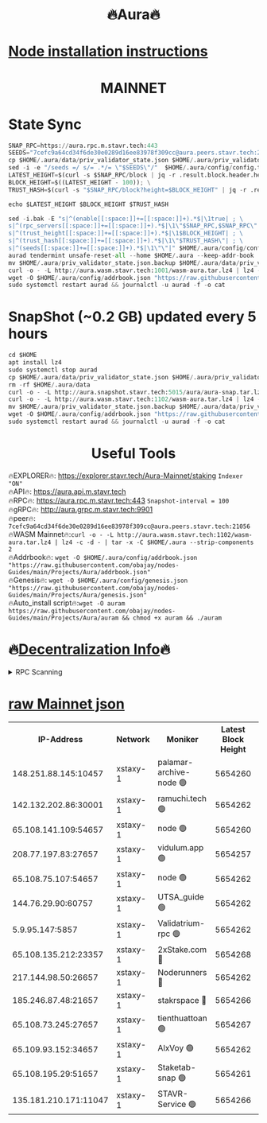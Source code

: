 <h1 align="center"> 🔥Aura🔥</h1>

[Node installation instructions](https://github.com/obajay/nodes-Guides/tree/main/Projects/Aura)
=
<h1 align="center"> MAINNET</h1>


# State Sync
```python
SNAP_RPC=https://aura.rpc.m.stavr.tech:443
SEEDS="7cefc9a64cd34f6de30e0289d16ee83978f309cc@aura.peers.stavr.tech:21056"
cp $HOME/.aura/data/priv_validator_state.json $HOME/.aura/priv_validator_state.json.backup
sed -i -e "/seeds =/ s/= .*/= \"$SEEDS\"/"  $HOME/.aura/config/config.toml
LATEST_HEIGHT=$(curl -s $SNAP_RPC/block | jq -r .result.block.header.height); \
BLOCK_HEIGHT=$((LATEST_HEIGHT - 100)); \
TRUST_HASH=$(curl -s "$SNAP_RPC/block?height=$BLOCK_HEIGHT" | jq -r .result.block_id.hash)

echo $LATEST_HEIGHT $BLOCK_HEIGHT $TRUST_HASH

sed -i.bak -E "s|^(enable[[:space:]]+=[[:space:]]+).*$|\1true| ; \
s|^(rpc_servers[[:space:]]+=[[:space:]]+).*$|\1\"$SNAP_RPC,$SNAP_RPC\"| ; \
s|^(trust_height[[:space:]]+=[[:space:]]+).*$|\1$BLOCK_HEIGHT| ; \
s|^(trust_hash[[:space:]]+=[[:space:]]+).*$|\1\"$TRUST_HASH\"| ; \
s|^(seeds[[:space:]]+=[[:space:]]+).*$|\1\"\"|" $HOME/.aura/config/config.toml
aurad tendermint unsafe-reset-all --home $HOME/.aura --keep-addr-book
mv $HOME/.aura/priv_validator_state.json.backup $HOME/.aura/data/priv_validator_state.json
curl -o - -L http://aura.wasm.stavr.tech:1001/wasm-aura.tar.lz4 | lz4 -c -d - | tar -x -C $HOME/.aura --strip-components 2
wget -O $HOME/.aura/config/addrbook.json "https://raw.githubusercontent.com/obajay/nodes-Guides/main/Projects/Aura/addrbook.json"
sudo systemctl restart aurad && journalctl -u aurad -f -o cat
```
# SnapShot (~0.2 GB) updated every 5 hours
```python
cd $HOME
apt install lz4
sudo systemctl stop aurad
cp $HOME/.aura/data/priv_validator_state.json $HOME/.aura/priv_validator_state.json.backup
rm -rf $HOME/.aura/data
curl -o - -L http://aura.snapshot.stavr.tech:5015/aura/aura-snap.tar.lz4 | lz4 -c -d - | tar -x -C $HOME/.aura --strip-components 2
curl -o - -L http://aura.wasm.stavr.tech:1102/wasm-aura.tar.lz4 | lz4 -c -d - | tar -x -C $HOME/.aura --strip-components 2
mv $HOME/.aura/priv_validator_state.json.backup $HOME/.aura/data/priv_validator_state.json
wget -O $HOME/.aura/config/addrbook.json "https://raw.githubusercontent.com/obajay/nodes-Guides/main/Projects/Aura/addrbook.json"
sudo systemctl restart aurad && journalctl -u aurad -f -o cat
```

 <h1 align="center"> Useful Tools</h1>

🔥EXPLORER🔥:     https://explorer.stavr.tech/Aura-Mainnet/staking        `Indexer "ON"` \
🔥API🔥:          https://aura.api.m.stavr.tech \
🔥RPC🔥:          https://aura.rpc.m.stavr.tech:443              `Snapshot-interval = 100` \
🔥gRPC🔥:         http://aura.grpc.m.stavr.tech:9901 \
🔥peer🔥:         `7cefc9a64cd34f6de30e0289d16ee83978f309cc@aura.peers.stavr.tech:21056` \
🔥WASM Mainnet🔥:`curl -o - -L http://aura.wasm.stavr.tech:1102/wasm-aura.tar.lz4 | lz4 -c -d - | tar -x -C $HOME/.aura --strip-components 2` \
🔥Addrbook🔥:  `wget -O $HOME/.aura/config/addrbook.json "https://raw.githubusercontent.com/obajay/nodes-Guides/main/Projects/Aura/addrbook.json"` \
🔥Genesis🔥:  `wget -O $HOME/.aura/config/genesis.json "https://raw.githubusercontent.com/obajay/nodes-Guides/main/Projects/Aura/genesis.json"` \
🔥Auto_install script🔥:`wget -O auram https://raw.githubusercontent.com/obajay/nodes-Guides/main/Projects/Aura/auram && chmod +x auram && ./auram`

🔥[Decentralization Info](https://github.com/obajay/StateSync-snapshots/tree/main/Projects/Aura/Decentralization)🔥
=

<details>
<summary>RPC Scanning</summary>

<h2 align="center"> We scan nodes in real time every 4 hours. And we provide the final result of RPC endpoints.
We cannot influence the operation of these nodes in any way. </h2>


```python
If Voting Power is higher than 0 --> then the Node is a validator of the network and may be subject to attack and be a potential threat to the chain.
```
```python
We marked such validators with a red symbol
```

</details>

[raw Mainnet json](https://rpc-check.auram.stavr.tech/auram/rpcauram_result.json)
=



<table><tr><th>IP-Address</th><th>Network</th><th>Moniker</th><th>Latest Block Height</th><th>Earliest Block Height</th><th>Catching Up</th><th>Tx Index</th><th>Voting Power</th><th>Scan Time</th></tr><tr><td>148.251.88.145:10457</td><td>xstaxy-1</td><td>palamar-archive-node 🟢</td><td>5654260</td><td>1</td><td>False</td><td>on</td><td>0</td><td>2024-03-29T09:00:08.187478546UTC</td></tr><tr><td>142.132.202.86:30001</td><td>xstaxy-1</td><td>ramuchi.tech 🟢</td><td>5654262</td><td>1</td><td>False</td><td>on</td><td>0</td><td>2024-03-29T09:00:16.300373679UTC</td></tr><tr><td>65.108.141.109:54657</td><td>xstaxy-1</td><td>node 🟢</td><td>5654260</td><td>151001</td><td>False</td><td>on</td><td>0</td><td>2024-03-29T09:00:08.509811276UTC</td></tr><tr><td>208.77.197.83:27657</td><td>xstaxy-1</td><td>vidulum.app 🟢</td><td>5654257</td><td>3205801</td><td>False</td><td>on</td><td>0</td><td>2024-03-29T08:59:49.673180037UTC</td></tr><tr><td>65.108.75.107:54657</td><td>xstaxy-1</td><td>node 🟢</td><td>5654262</td><td>4717763</td><td>False</td><td>on</td><td>0</td><td>2024-03-29T09:00:20.664091646UTC</td></tr><tr><td>144.76.29.90:60757</td><td>xstaxy-1</td><td>UTSA_guide 🟢</td><td>5654262</td><td>4778001</td><td>False</td><td>on</td><td>0</td><td>2024-03-29T09:00:15.877238191UTC</td></tr><tr><td>5.9.95.147:5857</td><td>xstaxy-1</td><td>Validatrium-rpc 🟢</td><td>5654262</td><td>4967682</td><td>False</td><td>on</td><td>0</td><td>2024-03-29T09:00:16.086503121UTC</td></tr><tr><td>65.108.135.212:23357</td><td>xstaxy-1</td><td>2xStake.com 🔴</td><td>5654268</td><td>5055501</td><td>False</td><td>off</td><td>530059</td><td>2024-03-29T09:00:52.489040462UTC</td></tr><tr><td>217.144.98.50:26657</td><td>xstaxy-1</td><td>Noderunners 🔴</td><td>5654262</td><td>5068001</td><td>False</td><td>off</td><td>2027434</td><td>2024-03-29T09:00:15.681428730UTC</td></tr><tr><td>185.246.87.48:21657</td><td>xstaxy-1</td><td>stakrspace 🔴</td><td>5654266</td><td>5122001</td><td>False</td><td>on</td><td>2000310</td><td>2024-03-29T09:00:41.678307749UTC</td></tr><tr><td>65.108.73.245:27657</td><td>xstaxy-1</td><td>tienthuattoan 🟢</td><td>5654267</td><td>5205795</td><td>False</td><td>on</td><td>0</td><td>2024-03-29T09:00:46.067394473UTC</td></tr><tr><td>65.109.93.152:34657</td><td>xstaxy-1</td><td>AlxVoy 🟢</td><td>5654262</td><td>5235523</td><td>False</td><td>on</td><td>0</td><td>2024-03-29T09:00:15.273476825UTC</td></tr><tr><td>65.108.195.29:51657</td><td>xstaxy-1</td><td>Staketab-snap 🟢</td><td>5654261</td><td>5329201</td><td>False</td><td>off</td><td>0</td><td>2024-03-29T09:00:14.966897115UTC</td></tr><tr><td>135.181.210.171:11047</td><td>xstaxy-1</td><td>STAVR-Service 🟢</td><td>5654266</td><td>5653501</td><td>False</td><td>on</td><td>0</td><td>2024-03-29T09:00:41.391192832UTC</td></tr></table>
